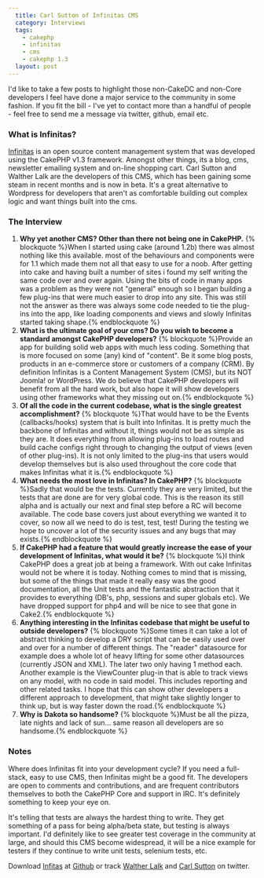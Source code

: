 ```yaml
---
  title: Carl Sutton of Infinitas CMS
  category: Interviews
  tags:
    - cakephp
    - infinitas
    - cms
    - cakephp 1.3
  layout: post
---
```


I'd like to take a few posts to highlight those non-CakeDC and non-Core developers I feel have done a major service to the community in some fashion. If you fit the bill - I've yet to contact more than a handful of people - feel free to send me a message via twitter, github, email etc.

### What is Infinitas?

[Infinitas](https://github.com/infinitas/infinitas) is an open source content management system that was developed using the CakePHP v1.3 framework. Amongst other things, its a blog, cms, newsletter emailing system and on-line shopping cart. Carl Sutton and Walther Lalk are the developers of this CMS, which has been gaining some steam in recent months and is now in beta. It's a great alternative to Wordpress for developers that aren't as comfortable building out complex logic and want things built into the cms.

### The Interview

1. **Why yet another CMS? Other than there not being one in CakePHP.**
    {% blockquote %}When I started using cake (around 1.2b) there was almost nothing like this available.  most of the behaviours and components were for 1.1 which made them not all that easy to use for a noob. After getting into cake and having built a number of sites i found my self writing the same code over and over again. Using the bits of code in many apps was a problem as they were not "general" enough so I began building a few plug-ins that were much easier to drop into any site. This was still not the answer as there was always some code needed to tie the plug-ins into the app, like loading components and views and slowly Infinitas started taking shape.{% endblockquote %}
2. **What is the ultimate goal of your cms? Do you wish to become a standard amongst CakePHP developers?**
    {% blockquote %}Provide an app for building solid web apps with much less coding. Something that is more focused on some (any) kind of "content". Be it some blog posts, products in an e-commerce store or customers of a company (CRM). By definition Infinitas is a Content Management System (CMS), but its NOT Joomla! or WordPress. We do believe that CakePHP developers will benefit from all the hard work, but also hope it will show developers using other frameworks what they missing out on.{% endblockquote %}
3. **Of all the code in the current codebase, what is the single greatest accomplishment?**
    {% blockquote %}That would have to be the Events (callbacks/hooks) system that is built into Infinitas. It is pretty much the backbone of Infinitas and without it, things would not be as simple as they are. It does everything from allowing plug-ins to load routes and build cache configs right through to changing the output of views (even of other plug-ins). It is not only limited to the plug-ins that users would develop themselves but is also used throughout the core code that makes Infinitas what it is.{% endblockquote %}
4. **What needs the most love in Infinitas? In CakePHP?**
    {% blockquote %}Sadly that would be the tests. Currently they are very limited, but the tests that are done are for very global code. This is the reason its still alpha and is actually our next and final step before a RC will become available. The code base covers just about everything we wanted it to cover, so now all we need to do is test, test, test! During the testing we hope to uncover a lot of the security issues and any bugs that may exists.{% endblockquote %}
5. **If CakePHP had a feature that would greatly increase the ease of your development of Infinitas, what would it be?**
    {% blockquote %}I think CakePHP does a great job at being a framework. With out cake Infinitas would not be where it is today. Nothing comes to mind that is missing, but some of the things that made it really easy was the good documentation, all the Unit tests and the fantastic abstraction that it provides to everything (DB's, php, sessions and super globals etc). We have dropped support for php4 and will be nice to see that gone in Cake2.{% endblockquote %}
6. **Anything interesting in the Infinitas codebase that might be useful to outside developers?**
    {% blockquote %}Some times it can take a lot of abstract thinking to develop a DRY script that can be easily used over and over for a number of different things. The "reader" datasource for example does a whole lot of heavy lifting for some other datasources (currently JSON and XML). The later two only having 1 method each. Another example is the ViewCounter plug-in that is able to track views on any model, with no code in said model. This includes reporting and other related tasks. I hope that this can show other developers a different approach to development, that might take slightly longer to think up, but is way faster down the road.{% endblockquote %}
7. **Why is Dakota so handsome?**
    {% blockquote %}Must be all the pizza, late nights and lack of sun... same reason all developers are so handsome.{% endblockquote %}

### Notes

Where does Infinitas fit into your development cycle? If you need a full-stack, easy to use CMS, then Infinitas might be a good fit. The developers are open to comments and contributions, and are frequent contributors themselves to both the CakePHP Core and support in IRC. It's definitely something to keep your eye on.

It's telling that tests are always the hardest thing to write. They get something of a pass for being alpha/beta state, but testing is always important. I'd definitely like to see greater test coverage in the community at large, and should this CMS become widespread, it will be a nice example for testers if they continue to write unit tests, selenium tests, etc.

Download [Infitas](http://www.infinitas-cms.org/) at [Github](https://github.com/infinitas/infinitas) or track [Walther Lalk](http://twitter.com/#!/dakotairene) and [Carl Sutton](http://twitter.com/#!/dogmatic69) on twitter.
